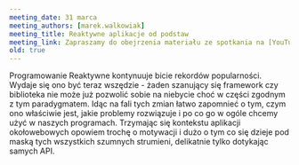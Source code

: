 ```yaml
---
meeting_date: 31 marca
meeting_authors: [marek.walkowiak]
meeting_title: Reaktywne aplikacje od podstaw
meeting_link: Zapraszamy do obejrzenia materiału ze spotkania na [YouTube](https://www.youtube.com/watch?v=ec_BxEstCRs)!
old: true
---
```


Programowanie Reaktywne kontynuuje bicie rekordów popularności. Wydaje się ono być teraz wszędzie - żaden szanujący się framework czy biblioteka nie może już pozwolić sobie na niebycie choć w części zgodnym z tym paradygmatem. 
Idąc na fali tych zmian łatwo zapomnieć o tym, czym ono właściwie jest, jakie problemy rozwiązuje i po co go w ogóle chcemy użyć w naszych programach. 
Trzymając się kontekstu aplikacji okołowebowych opowiem trochę o motywacji i dużo o tym co się dzieje pod maską tych wszystkich szumnych strumieni, delikatnie tylko dotykając samych API.

